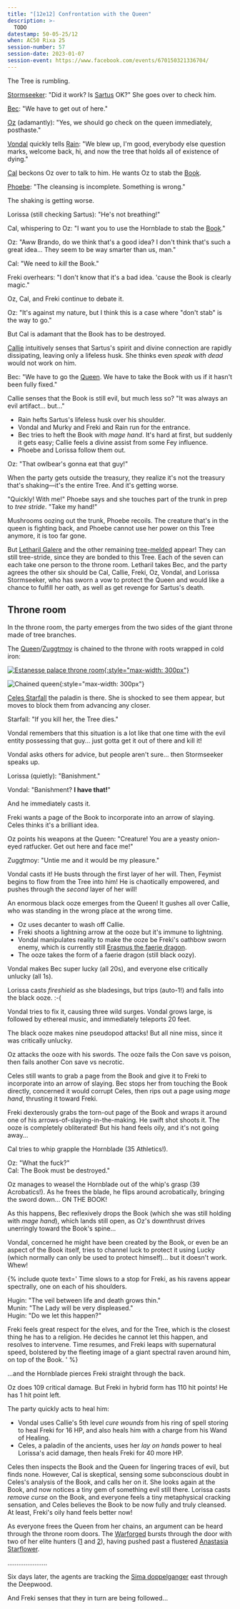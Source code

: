 ```yaml
---
title: "[12e12] Confrontation with the Queen"
description: >-
  TODO
datestamp: 50-05-25/12
when: AC50 Rixa 25
session-number: 57
session-date: 2023-01-07
session-event: https://www.facebook.com/events/670150321336704/
---
```


The Tree is rumbling.

[Stormseeker](../dossiers/lorissa-stormseeker): "Did it work? Is [Sartus](../dossiers/sartus) OK?" She goes over to check him.

[Bec](../dossiers/bec): "We have to get out of here."

[Oz](../dossiers/oz) (adamantly): "Yes, we should go check on the queen immediately, posthaste."

[Vondal](../dossiers/vondal) quickly tells [Rain](../dossiers/rain): "We blew up, I'm good, everybody else question marks, welcome back, hi, and now the tree that holds all of existence of dying."

[Cal](../dossiers/cal) beckons Oz over to talk to him. He wants Oz to stab the [Book](../relics/necronomicon).

[Phoebe](../dossiers/phoebe): "The cleansing is incomplete. Something is wrong."

The shaking is getting worse.

Lorissa (still checking Sartus): "He's not breathing!"

Cal, whispering to Oz: "I want you to use the Hornblade to stab the [Book](../relics/necronomicon)."

Oz: "Aww Brando, do we think that's a good idea? I don't think that's such a great idea... They seem to be way smarter than us, man."

Cal: "We need to *kill* the Book."

Freki overhears: "I don't know that it's a bad idea. 'cause the Book is clearly magic."

Oz, Cal, and Freki continue to debate it.

Oz: "It's against my nature, but I think this is a case where "don't stab" is the way to go."

But Cal is adamant that the Book has to be destroyed.

[Callie](../dossiers/callie) intuitively senses that Sartus's spirit and divine connection are rapidly dissipating, leaving only a lifeless husk. She thinks even *speak with dead* would not work on him.

Bec: "We have to go the [Queen](../dossiers/ambriel-estanesse). We have to take the Book with us if it hasn't been fully fixed."

Callie senses that the Book is still evil, but much less so? "It was always an evil artifact... but..."

* Rain hefts Sartus's lifeless husk over his shoulder.
* Vondal and Murky and Freki and Rain run for the entrance.
* Bec tries to heft the Book with *mage hand*. It's hard at first, but suddenly it gets easy; Callie feels a divine assist from some Fey influence.
* Phoebe and Lorissa follow them out.

Oz: "That owlbear's gonna eat that guy!"

When the party gets outside the treasury, they realize it's not the treasury that's shaking&mdash;it's the entire Tree. And it's getting worse.

"Quickly! With me!" Phoebe says and she touches part of the trunk in prep to *tree stride*. "Take my hand!"

Mushrooms oozing out the trunk, Phoebe recoils. The creature that's in the queen is fighting back, and Phoebe cannot use her power on this Tree anymore, it is too far gone.

But [Letharil Galere](../dossiers/letharil-galere) and the other remaining [tree-melded](../creatures/tree-melded) appear! They can still tree-stride, since they are bonded to this Tree. Each of the seven can each take one person to the throne room. Letharil takes Bec, and the party agrees the other six should be Cal, Callie, Freki, Oz, Vondal, and Lorissa Stormseeker, who has sworn a vow to protect the Queen and would like a chance to fulfill her oath, as well as get revenge for Sartus's death.

## Throne room

In the throne room, the party emerges from the two sides of the giant throne made of tree branches.

The [Queen](../dossiers/ambriel-estanesse)/[Zuggtmoy](../dossiers/zuggtmoy) is chained to the throne with roots wrapped in cold iron:

[![Estanesse palace throne room](https://i.pinimg.com/originals/15/97/aa/1597aa682e3ec06fca7d9b3a9d5acb20.jpg){:style="max-width: 300px"}](https://www.pinterest.com/pin/161074124166559381/)

![Chained queen](../assets/images/queen-chained.png){:style="max-width: 300px"}

[Celes Starfall](../dossiers/celes-starfall) the paladin is there. She is shocked to see them appear, but moves to block them from advancing any closer.

Starfall: "If you kill her, the Tree dies."

Vondal remembers that this situation is a lot like that one time with the evil entity possessing that guy... just gotta get it out of there and kill it!

Vondal asks others for advice, but people aren't sure... then Stormseeker speaks up.

Lorissa (quietly): "Banishment."

Vondal: "Banishment? **I have that!**"

And he immediately casts it.

Freki wants a page of the Book to incorporate into an arrow of slaying. Celes thinks it's a brilliant idea.

Oz points his weapons at the Queen: "Creature! You are a yeasty onion-eyed ratfucker. Get out here and face me!"

Zuggtmoy: "Untie me and it would be my pleasure."

Vondal casts it! He busts through the first layer of her will. Then, Feymist begins to flow from the Tree into him! He is chaotically empowered, and pushes through the *second* layer of her will!

An enormous black ooze emerges from the Queen! It gushes all over Callie, who was standing in the wrong place at the wrong time.

* Oz uses decanter to wash off Callie.
* Freki shoots a lightning arrow at the ooze but it's immune to lightning.
* Vondal manipulates reality to make the ooze be Freki's oathbow sworn enemy, which is currently still [Erasmus the faerie dragon](../dossiers/erasmus).
* The ooze takes the form of a faerie dragon (still black oozy).

Vondal makes Bec super lucky (all 20s), and everyone else critically unlucky (all 1s).

Lorissa casts *fireshield* as she bladesings, but trips (auto-1!) and falls into the black ooze. :-(

Vondal tries to fix it, causing three wild surges. Vondal grows large, is followed by ethereal music, and immediately teleports 20 feet.

The black ooze makes nine pseudopod attacks! But all nine miss, since it was critically unlucky.

Oz attacks the ooze with his swords. The ooze fails the Con save vs poison, then fails another Con save vs necrotic.

Celes still wants to grab a page from the Book and give it to Freki to incorporate into an arrow of slaying. Bec stops her from touching the Book directly, concerned it would corrupt Celes, then rips out a page using *mage hand*, thrusting it toward Freki. 

Freki dexterously grabs the torn-out page of the Book and wraps it around one of his arrows-of-slaying-in-the-making. He swift shot shoots it. The ooze is completely obliterated! But his hand feels oily, and it's not going away...

Cal tries to whip grapple the Hornblade (35 Athletics!).

Oz: "What the fuck?"  
Cal: The Book must be destroyed."

Oz manages to weasel the Hornblade out of the whip's grasp (39 Acrobatics!). As he frees the blade, he flips around acrobatically, bringing the sword down... ON THE BOOK!

As this happens, Bec reflexively drops the Book (which she was still holding with *mage hand*), which lands still open, as Oz's downthrust drives unerringly toward the Book's spine...

Vondal, concerned he might have been created by the Book, or even be an aspect of the Book itself, tries to channel luck to protect it using Lucky (which normally can only be used to protect himself)... but it doesn't work. Whew!

{% include quote text='
Time slows to a stop for Freki, as his ravens appear spectrally, one on each of his shoulders.

Hugin: "The veil between life and death grows thin."  
Munin: "The Lady will be very displeased."  
Hugin: "Do we let this happen?"

Freki feels great respect for the elves, and for the Tree, which is the closest thing he has to a religion. He decides he cannot let this happen, and resolves to intervene. Time resumes, and Freki leaps with supernatural speed, bolstered by the fleeting image of a giant spectral raven around him, on top of the Book.
' %}

...and the Hornblade pierces Freki straight through the back.

Oz does 109 critical damage. But Freki in hybrid form has 110 hit points! He has 1 hit point left.

The party quickly acts to heal him:
* Vondal uses Callie's 5th level *cure wounds* from his ring of spell storing to heal Freki for 16 HP, and also heals him with a charge from his Wand of Healing.
* Celes, a paladin of the ancients, uses her *lay on hands* power to heal Lorissa's acid damage, then heals Freki for 40 more HP.

Celes then inspects the Book and the Queen for lingering traces of evil, but finds none. However, Cal is skeptical, sensing some subconscious doubt in Celes's analysis of the Book, and calls her on it. She looks again at the Book, and now notices a tiny gem of something evil still there. Lorissa casts *remove curse* on the Book, and everyone feels a tiny metaphysical cracking sensation, and Celes believes the Book to be now fully and truly cleansed. At least, Freki's oily hand feels better now!

As everyone frees the Queen from her chains, an argument can be heard through the throne room doors. The [Warforged](../relics/warforged) bursts through the door with two of her elite hunters ([1](../dossiers/caraway-maplehorn) and [2](../dossiers/juniper-tumbleclove)), having pushed past a flustered [Anastasia Starflower](../dossiers/anastastia-starflower).

......................

Six days later, the agents are tracking the [Sima doppelganger](../dossiers/amisa-swiftaxe) east through the Deepwood.

And Freki senses that they in turn are being followed...
